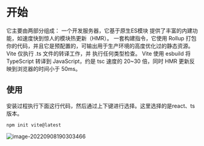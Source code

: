 # 开始
它主要由两部分组成：
一个开发服务器，它基于原生ES模块 提供了丰富的内建功能，如速度快到惊人的模块热更新（HMR）。
一套构建指令，它使用 Rollup 打包你的代码，并且它是预配置的，可输出用于生产环境的高度优化过的静态资源。
Vite 仅执行 .ts 文件的转译工作，并 执行任何类型检查。
Vite 使用 esbuild 将 TypeScript 转译到 JavaScript，约是 tsc 速度的 20~30 倍，同时 HMR 更新反映到浏览器的时间小于 50ms。

## 使用
安装过程执行下面这行代码，然后通过上下键进行选择。这里选择的是react、ts版本。

```npm init vite@latest```

![image-20220908190303466](C:\Users\Godk\AppData\Roaming\Typora\typora-user-images\image-20220908190303466.png)



